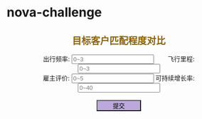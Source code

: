 # nova-challenge
<!DOCTYPE html>
<html lang="en">
<head>
    <meta charset="UTF-8">
    <title>NOVA</title>
    <script type="text/javascript" src='echarts.js'></script>
</head>
<body>
	<div>
		<h2 align="center" style="color: #8D6103">目标客户匹配程度对比</h3>
		<div id="jscs" align="center" style="margin: 10px">出行频率: <input type="text" id="cxpl" name="cxpl" placeholder="0~3">
			&nbsp&nbsp&nbsp&nbsp&nbsp&nbsp&nbsp飞行里程: <input type="text" id="fxlc" name="fxlc" placeholder="0~3">
			<br>
			雇主评价: <input type="text" id="gzpj" name="gzpj" placeholder="0~5">
			可持续增长率: <input type="text" id="kcxzzl" name="kcxzzl" placeholder="0~40">
			<br><br><input type="submit" value="提交" style="width: 100px;background-color:#BCA9DB" onClick="newechart()"></div>
		<div id="chart" style="width:1000px;height:500px;margin: auto;border: #F40E5D"></div>
	</div>
</body>
<script type="text/javascript">
    // 初始化图表标签
    var myChart = echarts.init(document.getElementById('chart'));
	
    var option = {
    title : {
        text: '产品 vs 企业（Product vs Targets）',
    },
    tooltip : {
        trigger: 'axis'
    },
    legend: {
        orient : 'vertical',
        x : 'right',
        y : 'bottom',
        data:['产品（Product）','企业（Targets）']
    },
    toolbox: {
        show : true,
        feature : {
            mark : {show: true},
            dataView : {show: true, readOnly: false},
            restore : {show: true},
            saveAsImage : {show: true}
        }
    },
    polar : [
       {
           indicator : [
               { text: '雇主评价（Employer valuation）', max: 5},
               { text: '出行频率（Travel frequency）', max: 3},
               { text: '飞行里程（Flight mileage）', max: 3},
               { text: '可持续增长率（Substantial growth rate）', max: 40},
     
            ]
        }
    ],
    calculable : true,
    series : [
        {
            name: '产品 vs 企业（Product vs Targets）',
            type: 'radar',
            data : [
                {
                    value : [2,1.2,1.2,10],
                    name : '产品（Product）'
                },
                 {
                    value : [2.1,1.2,2,22],
                    name : '企业（Targets）'
                }
            ]
        }
    ]
};
	function newechart(){    
    function fetchData(cb) {
	
    // 通过 setTimeout 模拟异步加载
    setTimeout(function () {
       cb({
		   gzpj:document.getElementById("gzpj").value,
		   cxpl:document.getElementById("cxpl").value,
		   fxlc:document.getElementById("fxlc").value,
		   kcxzzl:document.getElementById("kcxzzl").value,
	   });
},1000);
	}
 
fetchData(function (data) {
    myChart.setOption({
        series: [{
            // 根据名字对应到相应的系列
            data : [
                {
                    value : [2,1.2,1.2,10],
                    name : '产品（Product）'
                },
                 {
                    value : [data.gzpj,data.cxpl,data.fxlc,data.kcxzzl],
                    name : '企业（Targets）'
                }
        ]
    }]
		});
});
        myChart.setOption(option);
}
                    
                    
    myChart.setOption(option);
	
	
</script>
</html>
